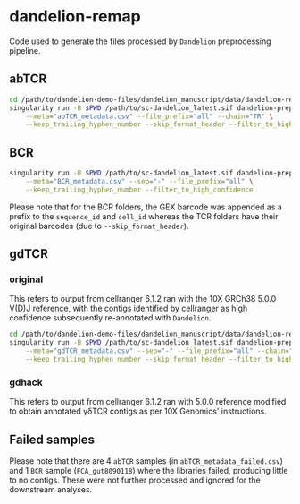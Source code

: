 # dandelion-remap

Code used to generate the files processed by `Dandelion` preprocessing pipeline.

## abTCR
```bash
cd /path/to/dandelion-demo-files/dandelion_manuscript/data/dandelion-remap
singularity run -B $PWD /path/to/sc-dandelion_latest.sif dandelion-preprocess \
	--meta="abTCR_metadata.csv" --file_prefix="all" --chain="TR" \
	--keep_trailing_hyphen_number --skip_format_header --filter_to_high_confidence
```

## BCR 
```bash
singularity run -B $PWD /path/to/sc-dandelion_latest.sif dandelion-preprocess \
	--meta="BCR_metadata.csv" --sep="-" --file_prefix="all" \
	--keep_trailing_hyphen_number --filter_to_high_confidence
```

Please note that for the BCR folders, the GEX barcode was appended as a prefix to the `sequence_id` and `cell_id` whereas the TCR folders have their original barcodes (due to `--skip_format_header`).

## gdTCR

### original

This refers to output from cellranger 6.1.2 ran with the 10X GRCh38 5.0.0 V(D)J reference, with the contigs identified by cellranger as high confidence subsequently re-annotated with `Dandelion`.
```bash
cd /path/to/dandelion-demo-files/dandelion_manuscript/data/dandelion-remap/gdT/original
singularity run -B $PWD /path/to/sc-dandelion_latest.sif dandelion-preprocess \
	--meta="gdTCR_metadata.csv" --sep="-" --file_prefix="all" --chain="TR" \
	--keep_trailing_hyphen_number --skip_format_header --filter_to_high_confidence
```

### gdhack

This refers to output from cellranger 6.1.2 ran with 5.0.0 reference modified to obtain annotated γδTCR contigs as per 10X Genomics' instructions.

## Failed samples

Please note that there are 4 `abTCR` samples (in `abTCR_metadata_failed.csv`) and 1 `BCR` sample (`FCA_gut8090118`) where the libraries failed, producing little to no contigs. These were not further processed and ignored for the downstream analyses.

